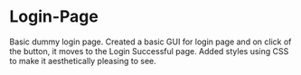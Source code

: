 # Login-Page
Basic dummy login page.
Created a basic GUI for login page and on click of the button, it moves to the Login Successful page.
Added styles using CSS to make it aesthetically pleasing to see.
